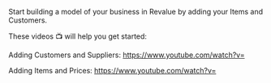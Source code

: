Start building a model of your business in Revalue by adding your Items and Customers.

These videos 📺 will help you get started:

Adding Customers and Suppliers: https://www.youtube.com/watch?v=

Adding Items and Prices: https://www.youtube.com/watch?v=
